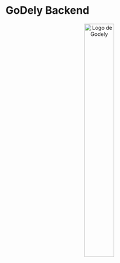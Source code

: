 # GoDely Backend

<div style="text-align: center;">
    <img src="https://godely.s3.us-east-1.amazonaws.com/logoGodely.jpg" alt="Logo de Godely" width="40%">
</div>
